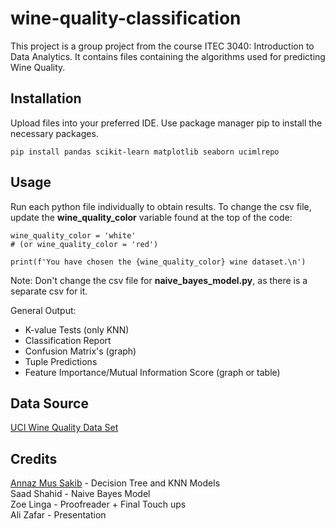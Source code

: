 # wine-quality-classification

This project is a group project from the course ITEC 3040: 
Introduction to Data Analytics. It contains files containing 
the algorithms used for predicting Wine Quality. 

## Installation

Upload files into your preferred IDE. Use package manager pip to install the necessary packages.

```pip install pandas scikit-learn matplotlib seaborn ucimlrepo```

## Usage

Run each python file individually to obtain results. To change the csv file, update the **wine_quality_color** variable
found at the top of the code:

```#select wine quality color data set here ('white' or 'red')
wine_quality_color = 'white' 
# (or wine_quality_color = 'red')

print(f'You have chosen the {wine_quality_color} wine dataset.\n')
```
Note: Don't change the csv file for __naive_bayes_model.py__, as there is a separate csv for it.

General Output:

- K-value Tests (only KNN)
- Classification Report
- Confusion Matrix's (graph)
- Tuple Predictions
- Feature Importance/Mutual Information Score (graph or table)

## Data Source

[UCI Wine Quality Data Set](https://archive.ics.uci.edu/ml/datasets/wine+quality)

## Credits

[Annaz Mus Sakib](https://github.com/D1Massacre007) - Decision Tree and KNN Models   
Saad Shahid - Naive Bayes Model   
Zoe Linga - Proofreader + Final Touch ups   
Ali Zafar - Presentation

